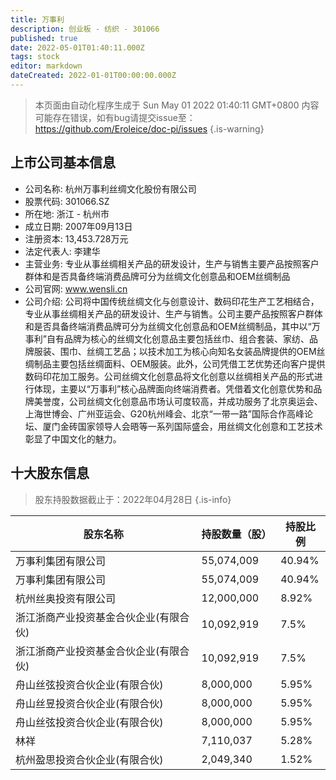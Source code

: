 ```yaml
---
title: 万事利
description: 创业板 - 纺织 - 301066
published: true
date: 2022-05-01T01:40:11.000Z
tags: stock
editor: markdown
dateCreated: 2022-01-01T00:00:00.000Z
---
```


> 本页面由自动化程序生成于 Sun May 01 2022 01:40:11 GMT+0800
> 内容可能存在错误，如有bug请提交issue至：https://github.com/Eroleice/doc-pi/issues
{.is-warning}

## 上市公司基本信息
- 公司名称: 杭州万事利丝绸文化股份有限公司
- 股票代码: 301066.SZ
- 所在地: 浙江 - 杭州市
- 成立日期: 2007年09月13日
- 注册资本: 13,453.728万元
- 法定代表人: 李建华
- 主营业务: 专业从事丝绸相关产品的研发设计，生产与销售主要产品按照客户群体和是否具备终端消费品牌可分为丝绸文化创意品和OEM丝绸制品
- 公司官网: www.wensli.cn
- 公司介绍: 公司将中国传统丝绸文化与创意设计、数码印花生产工艺相结合，专业从事丝绸相关产品的研发设计、生产与销售。公司主要产品按照客户群体和是否具备终端消费品牌可分为丝绸文化创意品和OEM丝绸制品，其中以“万事利”自有品牌为核心的丝绸文化创意品主要包括丝巾、组合套装、家纺、品牌服装、围巾、丝绸工艺品；以技术加工为核心向知名女装品牌提供的OEM丝绸制品主要包括丝绸面料、OEM服装。此外，公司凭借工艺优势还向客户提供数码印花加工服务。公司丝绸文化创意品将文化创意以丝绸相关产品的形式进行体现，主要以“万事利”核心品牌面向终端消费者。凭借着文化创意优势和品牌美誉度，公司丝绸文化创意品市场认可度较高，并成功服务了北京奥运会、上海世博会、广州亚运会、G20杭州峰会、北京“一带一路”国际合作高峰论坛、厦门金砖国家领导人会晤等一系列国际盛会，用丝绸文化创意和工艺技术彰显了中国文化的魅力。


## 十大股东信息
> 股东持股数据截止于：2022年04月28日
{.is-info}

| 股东名称 | 持股数量（股） | 持股比例 |
| --- | --- | --- |
| 万事利集团有限公司 | 55,074,009 | 40.94% |
| 万事利集团有限公司 | 55,074,009 | 40.94% |
| 杭州丝奥投资有限公司 | 12,000,000 | 8.92% |
| 浙江浙商产业投资基金合伙企业(有限合伙) | 10,092,919 | 7.5% |
| 浙江浙商产业投资基金合伙企业(有限合伙) | 10,092,919 | 7.5% |
| 舟山丝弦投资合伙企业(有限合伙) | 8,000,000 | 5.95% |
| 舟山丝昱投资合伙企业(有限合伙) | 8,000,000 | 5.95% |
| 舟山丝弦投资合伙企业(有限合伙) | 8,000,000 | 5.95% |
| 林祥 | 7,110,037 | 5.28% |
| 杭州盈思投资合伙企业(有限合伙) | 2,049,340 | 1.52% |




